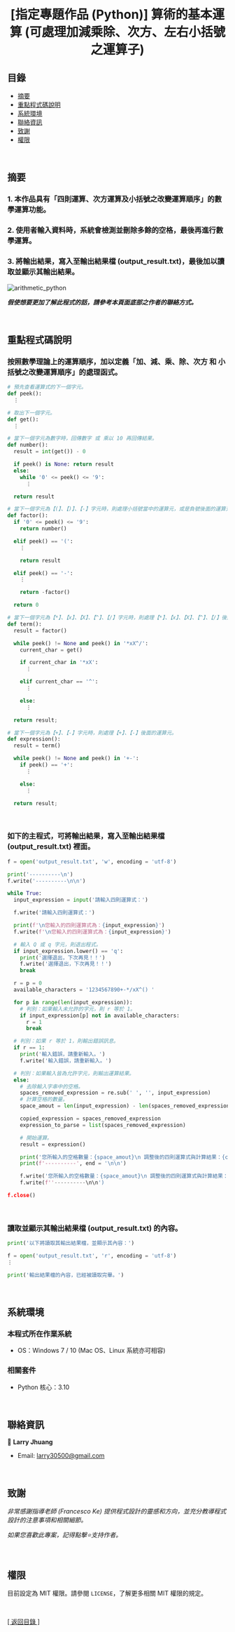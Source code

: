 <h1 align="center">
  <br>
  [指定專題作品 (Python)] 算術的基本運算 (可處理加減乘除、次方、左右小括號之運算子)
</h1>


## 目錄
* [摘要](#摘要)
* [重點程式碼說明](#重點說明)
* [系統環境](#系統環境)
* [聯絡資訊](#聯絡資訊)
* [致謝](#致謝)
* [權限](#權限)

&nbsp;

## 摘要
### 1. 本作品具有「四則運算、次方運算及小括號之改變運算順序」的數學運算功能。
### 2. 使用者輸入資料時，系統會檢測並刪除多餘的空格，最後再進行數學運算。
### 3. 將輸出結果，寫入至輸出結果檔 (output_result.txt)，最後加以讀取並顯示其輸出結果。

![arithmetic_python](images/arithmetic_python.gif)

<strong><em>假使想要更加了解此程式的話，請參考本頁面底部之作者的聯絡方式。</em></strong>

&nbsp;

## 重點程式碼說明
### 按照數學理論上的運算順序，加以定義「加、減、乘、除、次方 和 小括號之改變運算順序」的處理函式。
```python
# 預先查看運算式的下一個字元。
def peek():
  ⋮

# 取出下一個字元。
def get():
  ⋮

# 當下一個字元為數字時，回傳數字 或 乘以 10 再回傳結果。
def number():
  result = int(get()) - 0

  if peek() is None: return result
  else:
    while '0' <= peek() <= '9':
      ⋮

  return result

# 當下一個字元為【(】、【)】、【-】字元時，則處理小括號當中的運算元，或是負號後面的運算元。
def factor():  
  if '0' <= peek() <= '9':
    return number()

  elif peek() == '(':
    ⋮

    return result

  elif peek() == '-':
    ⋮

    return -factor()

  return 0

# 當下一個字元為【*】、【x】、【X】、【^】、【/】字元時，則處理【*】、【x】、【X】、【^】、【/】後面的運算元。
def term():
  result = factor()

  while peek() != None and peek() in '*xX^/':
    current_char = get()

    if current_char in '*xX':
      ⋮

    elif current_char == '^':
      ⋮

    else:
      ⋮

  return result;

# 當下一個字元為【+】、【-】字元時，則處理【+】、【-】後面的運算元。
def expression():
  result = term()

  while peek() != None and peek() in '+-':
    if peek() == '+':
      ⋮

    else:
      ⋮

  return result;
```

&nbsp;

### 如下的主程式，可將輸出結果，寫入至輸出結果檔 (output_result.txt) 裡面。
```python
f = open('output_result.txt', 'w', encoding = 'utf-8')

print('----------\n')
f.write('----------\n\n')

while True:
  input_expression = input('請輸入四則運算式：')

  f.write('請輸入四則運算式：')

  print(f'\n您輸入的四則運算式為：{input_expression}')
  f.write(f'\n您輸入的四則運算式為：{input_expression}')

  # 輸入 Q 或 q 字元，則退出程式。
  if input_expression.lower() == 'q':
    print('選擇退出，下次再見！！')
    f.write('選擇退出，下次再見！！')
    break

  r = p = 0
  available_characters = '1234567890+-*/xX^() '

  for p in range(len(input_expression)):
    # 判別：如果輸入未允許的字元，則 r 等於 1。
    if input_expression[p] not in available_characters:
      r = 1
      break

  # 判別：如果 r 等於 1，則輸出錯誤訊息。
  if r == 1:
    print('輸入錯誤，請重新輸入。')
    f.write('輸入錯誤，請重新輸入。')

  # 判別：如果輸入皆為允許字元，則輸出運算結果。
  else:
    # 去除輸入字串中的空格。
    spaces_removed_expression = re.sub(' ', '', input_expression)
    # 計算空格的數量。
    space_amout = len(input_expression) - len(spaces_removed_expression)

    copied_expression = spaces_removed_expression
    expression_to_parse = list(spaces_removed_expression)

    # 開始運算。
    result = expression()

    print('您所輸入的空格數量：{space_amout}\n 調整後的四則運算式與計算結果：{copied_expression} = {result}', end = '\n\n')
    print(f'----------', end = '\n\n')

    f.write('您所輸入的空格數量：{space_amout}\n 調整後的四則運算式與計算結果：{copied_expression} = {result}', end = '\n\n')
    f.write(f''----------\n\n')

f.close()
```

&nbsp;

### 讀取並顯示其輸出結果檔 (output_result.txt) 的內容。
```python
print('以下將讀取其輸出結果檔，並顯示其內容：')

f = open('output_result.txt', 'r', encoding = 'utf-8')
⋮

print('輸出結果檔的內容，已經被讀取完畢。')
```

&nbsp;

## 系統環境
### 本程式所在作業系統
* OS：Windows 7 / 10 (Mac OS、Linux 系統亦可相容)

### 相關套件
* Python 核心：3.10

&nbsp;

## 聯絡資訊
👤 **Larry Jhuang**
  * Email: larry30500@gmail.com

&nbsp;
 
## 致謝
*非常感謝指導老師 (Francesco Ke) 提供程式設計的靈感和方向，並充分教導程式設計的注意事項和相關細節。*

*如果您喜歡此專案，記得點擊⭐️支持作者。*

&nbsp;

## 權限
目前設定為 MIT 權限。請參閱 `LICENSE`，了解更多相關 MIT 權限的規定。

&nbsp;

[[ 返回目錄 ]](#目錄)

